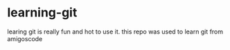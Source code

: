 # learning-git

learing git is really fun and hot to use it. this repo was used to learn git from amigoscode 
